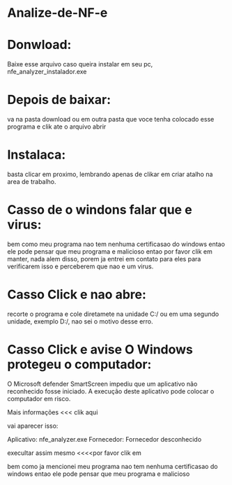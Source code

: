 # Analize-de-NF-e

# Donwload:
Baixe esse arquivo caso queira instalar em seu pc,
nfe_analyzer_instalador.exe
# Depois de baixar:
va na pasta download ou em outra pasta que voce tenha colocado esse programa e clik ate o arquivo abrir 
# Instalaca:
basta clicar em proximo, lembrando apenas de clikar em criar atalho na area de trabalho.
# Casso de o windons falar que e virus:
bem como meu programa nao tem nenhuma certificasao do windows entao ele pode pensar que meu programa e malicioso entao por favor clik em manter, nada alem disso,
porem ja entrei em contato para eles para verificarem isso e perceberem que nao e um virus.
# Casso Click e nao abre:
recorte o programa e cole diretamete na unidade C:/ ou em uma segundo unidade, exemplo D:/, nao sei o motivo desse erro.
# Casso Click e avise O Windows protegeu o computador:
O Microsoft defender SmartScreen impediu que um aplicativo não reconhecido fosse iniciado. A execução deste aplicativo pode colocar o computador em risco.

Mais informações <<< clik aqui

vai aparecer isso:

Aplicativo: nfe_analyzer.exe 
Fornecedor:  Fornecedor desconhecido 

execultar assim mesmo  <<<<por favor clik em 

bem como ja mencionei meu programa nao tem nenhuma certificasao do windows entao ele pode pensar que meu programa e malicioso
